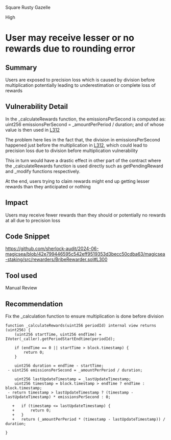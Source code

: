 Square Rusty Gazelle

High

# User may receive lesser or no rewards due to rounding error

## Summary

Users are exposed to precision loss which is caused by division before multiplication potentially leading to underestimation or complete loss of rewards

## Vulnerability Detail

In the _calculateRewards function, the emissionsPerSecond is computed as:  uint256 emissionsPerSecond = _amountPerPeriod / duration; and of whose value is then used in [L312](https://github.com/sherlock-audit/2024-06-magicsea/blob/42e799446595c542eff9519353d3becc50cdba63/magicsea-staking/src/rewarders/BribeRewarder.sol#L312)

The problem here lies in the fact that, the division in emissionsPerSecond happened just before the multiplication in [L312](https://github.com/sherlock-audit/2024-06-magicsea/blob/42e799446595c542eff9519353d3becc50cdba63/magicsea-staking/src/rewarders/BribeRewarder.sol#L312), which  could lead to precision loss due to division before multiplication vulnerability


This in turn would have a drastic effect in other part of the contract where the _calculateRewards function is used directly such as getPendingReward and _modify functions respectively. 

At the end, users trying to claim rewards might end up getting lesser rewards than they anticipated or nothing

## Impact

Users may receive fewer rewards than they should or potentially no rewards at all due to precision loss

## Code Snippet

https://github.com/sherlock-audit/2024-06-magicsea/blob/42e799446595c542eff9519353d3becc50cdba63/magicsea-staking/src/rewarders/BribeRewarder.sol#L300

## Tool used

Manual Review

## Recommendation

Fix the _calculation function to ensure multiplication is done before division

    function _calculateRewards(uint256 periodId) internal view returns (uint256) {
        (uint256 startTime, uint256 endTime) = IVoter(_caller).getPeriodStartEndtime(periodId);

        if (endTime == 0 || startTime > block.timestamp) {
            return 0;
        }

        uint256 duration = endTime - startTime;
     - uint256 emissionsPerSecond = _amountPerPeriod / duration;

        uint256 lastUpdateTimestamp = _lastUpdateTimestamp;
        uint256 timestamp = block.timestamp > endTime ? endTime : block.timestamp;
     - return timestamp > lastUpdateTimestamp ? (timestamp - lastUpdateTimestamp) * emissionsPerSecond : 0;

       +   if (timestamp <= lastUpdateTimestamp) {
       +       return 0;
       +   }
       +   return (_amountPerPeriod * (timestamp - lastUpdateTimestamp)) / duration;

    }